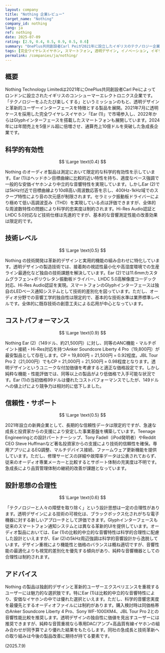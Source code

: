 ```yaml
---
layout: company
title: "Nothing 企業レビュー"
target_name: "Nothing"
company_id: nothing
lang: ja
ref: nothing
date: 2025-07-09
rating: [2.9, 0.4, 0.5, 0.9, 0.5, 0.6]
summary: "OnePlus共同創設者Carl Peiが2021年に設立したイギリスのテクノロジー企業。透明デザインと革新的UIで差別化を図り、2024年に577%の成長を達成したが、オーディオ製品の音響測定性能は平均レベル"
tags: [完全ワイヤレスイヤホン, スマートフォン, 透明デザイン, イノベーション, イギリス]
permalink: /companies/ja/nothing/
---
```


## 概要

Nothing Technology Limitedは2021年にOnePlus共同創設者Carl Peiによってロンドンに設立されたイギリスのコンシューマーエレクトロニクス企業です。「テクノロジーをふたたび楽しくする」というミッションのもと、透明デザインと革新的ユーザーインターフェースを特徴とする製品を展開。2021年7月に透明ケースを採用した完全ワイヤレスイヤホン「Ear (1)」で市場参入し、2022年からはGlyphインターフェースを搭載したスマートフォンも展開しています。2024年には年間売上を5億ドル超に倍増させ、通算売上10億ドルを突破した急成長企業です。

## 科学的有効性

$$ \Large \text{0.4} $$

Nothing のオーディオ製品は測定において限定的な科学的有効性を示しています。Ear (1)はヘッドホン目標曲線に比較的近い特性を持ち、適度なベース強調で一般的な安価イヤホンより中立的な音響特性を実現しています。しかしEar (2)では5kHz付近で目標曲線より10dB高い周波数応答を示し、400Hz-1kHz域でのスクープ特性により音の次元感が制限されます。セラミック振動板ドライバーにより極めて低い高調波歪み（THD）を実現している点は評価できますが、全体的な周波数特性の問題により科学的忠実度は制約されます。Hi-Res Audio認証とLHDC 5.0対応など技術仕様は先進的ですが、基本的な音響測定性能の改善効果は限定的です。

## 技術レベル

$$ \Large \text{0.5} $$

Nothing の技術開発は革新的デザインと実用的機能の組み合わせに特化しています。透明デザインの製造技術では、接着剤の視認性最小化や高湿度環境での生産ライン最適化など独自の技術課題を解決しています。Ear (2)では11.6mmカスタムグラフェン+ポリウレタン振動板ドライバー、LHDC 5.0高解像度コーデック対応、Hi-Res Audio認証を実現。スマートフォンのGlyphインターフェースは独自のLEDベース通知システムとして技術的差別化を図っています。ただし、オーディオ分野での音響工学的独自性は限定的で、基本的な技術水準は業界標準レベルです。全体的に既存技術の創意工夫による応用が中心となっています。

## コストパフォーマンス

$$ \Large \text{0.9} $$

Nothing Ear (2)（149ドル、約21,500円）に対し、同等のANC機能・マルチポイント接続・Hi-Res対応を持つAnker Soundcore Liberty 4 Pro（19,800円）が最安製品として存在します。CP = 19,800円 ÷ 21,500円 = 0.92程度。JBL Tour Pro 2（21,000円）でもCP = 21,000円 ÷ 21,500円 = 0.98程度となります。透明デザインというユニークな付加価値を考慮すると適正な価格設定です。しかし純粋な機能・性能評価では、同等以上の製品がより低価格で入手可能な状況です。Ear (1)の当初価格99ドルは優れたコストパフォーマンスでしたが、149ドルへの値上げにより競争力は相対的に低下しました。

## 信頼性・サポート

$$ \Large \text{0.5} $$

2021年設立の新興企業として、長期的な信頼性データは限定的ですが、急速な成長と投資家からの支援により安定した事業基盤を構築しています。Teenage Engineeringとの設計パートナーシップ、Tony Fadell（iPod発明者）やReddit CEO Steve Huffmanなど著名投資家からの支援により技術的信頼性を確保。専用アプリによるEQ調整、マルチデバイス接続、ファームウェア更新機能を提供しています。ただし、修理サービスの詳細や故障率データは公表されておらず、従来のオーディオ専業メーカーと比較するとサポート体制の充実度は不明です。急成長により品質管理体制の継続的改善が課題となっています。

## 設計思想の合理性

$$ \Large \text{0.6} $$

「テクノロジーと人々の障壁を取り除く」という設計思想は一定の合理性があります。透明デザインによる技術の可視化は、ブラックボックス化されがちな電子機器に対する新しいアプローチとして評価できます。Glyphインターフェースも従来のスマートフォン通知システムとは異なる革新的UIを提供しています。オーディオ製品においては、Ear (1)の比較的中立的な音響特性は科学的合理性に配慮した設計といえますが、Ear (2)の5kHz周辺強調は科学的音響設計から逸脱しています。デザイン重視により機能性と価格のバランスは概ね適切ですが、音響性能の最適化よりも視覚的差別化を優先する傾向があり、純粋な音響機器としての合理性は制約されます。

## アドバイス

Nothing の製品は独創的デザインと革新的ユーザーエクスペリエンスを重視するユーザーには魅力的な選択肢です。特にEar (1)は比較的中立的な音響特性により、安価なイヤホンの中では優れた選択といえます。ただし、科学的音響忠実度を最優先とするオーディオファイルには制約があります。購入検討時は同価格帯のAnker Soundcore Liberty 4 Pro、Sony WF-1000XM4、JBL Tour Pro 2との音響性能比較を推奨します。透明デザインの独自性に価値を見出すユーザーには推奨できますが、純粋な音質重視なら専用DAC/アンプ+高品質有線イヤホンの組み合わせが同予算でより優れた結果をもたらします。同社の急成長と技術革新への取り組みは今後の製品改善に期待が持てる要素です。

(2025.7.9)
